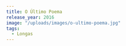 ```yaml
---
title: O Último Poema
release_year: 2016
image: "/uploads/images/o-ultimo-poema.jpg"
tags:
  - Longas
---
```

